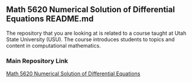 ## Math 5620 Numerical Solution of Differential Equations README.md

The repository that you are looking at is related to a course taught at Utah State University (USU). The course introduces
students to topics and content in computational mathematics.

### Main Repository Link

[Math 5620 Numerical Solution of Differential Equations](https://jvkoebbe.github.io/math4610/main)
